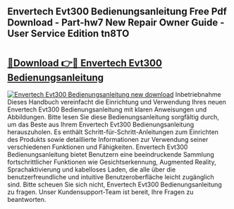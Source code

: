 ## Envertech Evt300 Bedienungsanleitung Free Pdf Download - Part-hw7 New Repair Owner Guide - User Service Edition tn8TO

# <h2><a href="http://df0hkh.blite.top/?on=Envertech+Evt300+Bedienungsanleitung">🔗Download 👉🔴 Envertech Evt300 Bedienungsanleitung</a></h2>

[![Envertech Evt300 Bedienungsanleitung new download](https://i.imgur.com/lujVjoI.png)](http://df0hkh.blite.top/?on=Envertech+Evt300+Bedienungsanleitung)
Inbetriebnahme Dieses Handbuch vereinfacht die Einrichtung und Verwendung Ihres neuen Envertech Evt300 Bedienungsanleitung mit klaren Anweisungen und Abbildungen. Bitte lesen Sie diese Bedienungsanleitung sorgfältig durch, um das Beste aus Ihrem Envertech Evt300 Bedienungsanleitung herauszuholen. Es enthält Schritt-für-Schritt-Anleitungen zum Einrichten des Produkts sowie detaillierte Informationen zur Verwendung seiner verschiedenen Funktionen und Fähigkeiten. Envertech Evt300 Bedienungsanleitung bietet Benutzern eine beeindruckende Sammlung fortschrittlicher Funktionen wie Gesichtserkennung, Augmented Reality, Sprachaktivierung und kabelloses Laden, die alle über die benutzerfreundliche und intuitive Benutzeroberfläche leicht zugänglich sind. Bitte scheuen Sie sich nicht, Envertech Evt300 Bedienungsanleitung zu fragen. Unser Kundensupport-Team ist bereit, Ihre Fragen zu beantworten.
